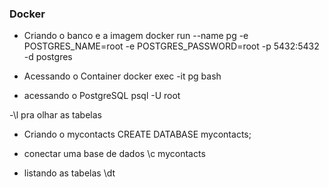 ### Docker

- Criando o banco e a imagem 
docker run --name pg -e POSTGRES_NAME=root -e POSTGRES_PASSWORD=root -p 5432:5432 -d postgres

- Acessando o Container
docker exec -it pg bash

- acessando o PostgreSQL
psql -U root

-\l pra olhar as tabelas

- Criando o mycontacts
CREATE DATABASE mycontacts;

- conectar uma base de dados
\c mycontacts

- listando as tabelas
\dt
